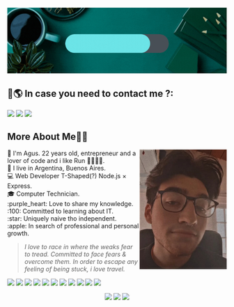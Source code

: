 ![Header image](https://github.com/AgusBaez/AgusBaez/blob/main/assets/logo-Gif.gif?raw=true)

## 📣🌎 In case you need to contact me ?:<br/>

<p>
  <a href="mailto:agustinbaezignacio@gmail.com"><img src="https://img.shields.io/badge/e‑mail-D14836.svg?style=for-the-badge&logo=GMail&logoColor=white"/></a>
  <a href="https://www.instagram.com/agus._.baez._/"><img src="https://img.shields.io/badge/instagram-E4405F.svg?style=for-the-badge&logo=instagram&logoColor=white"/></a>
  <a href="https://www.linkedin.com/in/agus-baez/"><img src="https://img.shields.io/badge/linkedin-0077B5.svg?style=for-the-badge&logo=linkedin&logoColor=white"/></a>
</p>

<p>
<h2>More About Me👨‍💻</h2>
<img align='right' src='https://github.com/AgusBaez/AgusBaez/blob/main/assets/11caa3bd-4c5f-45dd-923e-01f0a70e5e29.jpg?raw=true' width='200"'>
🧔 I'm Agus. 22 years old, entrepreneur and a lover of code and i like Run 🏃🏼‍♂️💨.<br/>
💼 I live in Argentina, Buenos Aires.<br/>
💻 Web Developer T-Shaped(?) Node.js × Express.<br/>
🎓 Computer Technician.<br/>
:purple_heart: Love to share my knowledge.<br/>
:100: Committed to learning about IT.<br/>
:star: Uniquely naive tho independent.<br/>
:apple: In search of professional and personal growth.<br/>

> _I love to race in where the weaks fear to tread. Committed to face fears & overcome them. In order to escape any feeling of being stuck, i love travel._

  <p>
    <img src="https://img.shields.io/badge/-Visual%20Studio%20Code-23A9F2?style=flat-square&logo=Visual%20Studio%20Code&logoColor=white"/>
    <img src="https://img.shields.io/badge/-Github-181717?style=flat-square&logo=GitHub&logoColor=white"/>
    <img src="https://img.shields.io/badge/-Git-F44D27?style=flat-square&logo=Git&logoColor=white"/>
    <img src="https://img.shields.io/badge/-NPM-CB3837?style=flat-square&logo=NPM&logoColor=white"/>
    <img src="https://img.shields.io/badge/-Apache-D22128?style=flat-square&logo=Apache&logoColor=white"/>
    <img src="https://img.shields.io/badge/-Trello-0079BF?style=flat-square&logo=Trello&logoColor=white"/>
    <img src="https://img.shields.io/badge/-Slack-E01563?style=flat-square&logo=Slack&logoColor=white"/>
    <img src="https://img.shields.io/badge/-MySQL-F29111?style=flat-square&logo=MySQL&logoColor=white"/>
    <img src="https://img.shields.io/badge/-Notion-000000?style=flat-square&logo=Notion&logoColor=white"/>
    <img src="https://img.shields.io/badge/-ESLint-4B32C3?style=flat-square&logo=ESLint&logoColor=white"/>
    <img src="https://img.shields.io/badge/-HTML5-E34F26?style=flat-square&logo=HTML5&logoColor=white"/>
  </p>
</p>
</p>

<p align="center">
  <img src ="https://github-readme-streak-stats.herokuapp.com?user=AgusBaez&theme=darcula&hide_border=true&background=FFFFFF00">
  <img height="50%" width="auto" src ="https://github-readme-stats.vercel.app/api?username=AgusBaez&show_icons=true&count_private=true&theme=darcula&hide_border=true&hide=issues,contribs&bg_color=00000000">
  <img height="50%" width="auto" src ="https://github-readme-stats.vercel.app/api/top-langs/?username=AgusBaez&layout=compact&hide_border=true&theme=darcula&bg_color=00000000&langs_count=6&hide=jupyter%20notebook,tex,css,php">
</p>

<!-- <p align="center">
  <img align="left" src ="https://github-readme-stats.vercel.app/api/pin/?username=AgusBaez&repo=ytdx">
  <img align="right" src ="https://github-readme-stats.vercel.app/api/pin/?username=AgusBaez&repo=pixel-weather">
  - 👋 Hi, I’m @AgusBaez
- 👀 I’m interested in programming
- 🌱 Currently I am learning a little of everything
- 📫 How to reach me ...
  ° https://www.linkedin.com/in/agus-baez/
  ° agustinbaezignacio@gmail.com

<! ---
This is a ✨ special ✨ repository because it will have some of the projects I have worked on.
--->
